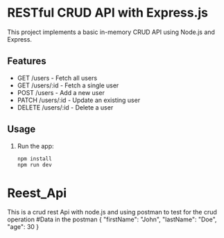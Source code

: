 # RESTful CRUD API with Express.js

This project implements a basic in-memory CRUD API using Node.js and Express.

## Features

- GET /users - Fetch all users
- GET /users/:id - Fetch a single user
- POST /users - Add a new user
- PATCH /users/:id - Update an existing user
- DELETE /users/:id - Delete a user

## Usage

1. Run the app:
   ```bash
   npm install
   npm run dev
# Reest_Api
This is a crud rest Api with node.js and using postman to test for the crud operation
#Data in the postman
{
  "firstName": "John",
  "lastName": "Doe",
  "age": 30
}
